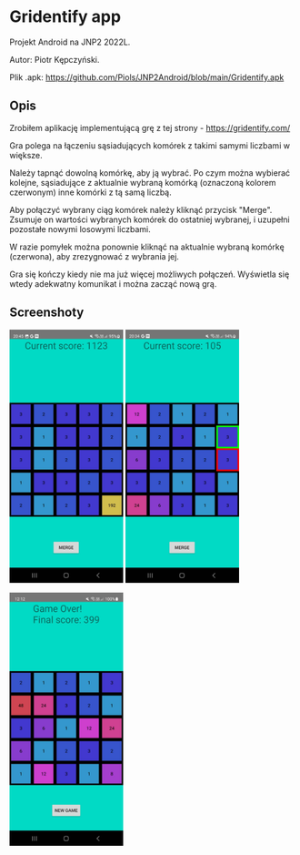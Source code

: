 # Gridentify app
Projekt Android na JNP2 2022L.

Autor: Piotr Kępczyński.

Plik .apk: https://github.com/Piols/JNP2Android/blob/main/Gridentify.apk

## Opis

Zrobiłem aplikację implementującą grę z tej strony - https://gridentify.com/

Gra polega na łączeniu sąsiadujących komórek z takimi samymi liczbami w większe.

Należy tapnąć dowolną komórkę, aby ją wybrać. Po czym można wybierać kolejne, sąsiadujące z aktualnie wybraną komórką (oznaczoną kolorem czerwonym) inne komórki z tą samą liczbą. 

Aby połączyć wybrany ciąg komórek należy kliknąć przycisk "Merge". Zsumuje on wartości wybranych komórek do ostatniej wybranej, i uzupełni pozostałe nowymi losowymi liczbami.

W razie pomyłek można ponownie kliknąć na aktualnie wybraną komórkę (czerwona), aby zrezygnować z wybrania jej.

Gra się kończy kiedy nie ma już więcej możliwych połączeń. Wyświetla się wtedy adekwatny komunikat i można zacząć nową grą.

## Screenshoty

<img src="https://github.com/Piols/JNP2Android/blob/main/ss1.jpg" width="200" height=auto /> <img src="https://github.com/Piols/JNP2Android/blob/main/ss2.jpg" width="200" height=auto /> 

<img src="https://github.com/Piols/JNP2Android/blob/main/ss3.jpg" width="200" height=auto />
